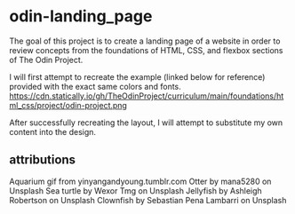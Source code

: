 # odin-landing_page

The goal of this project is to create a landing page of a website in order to review concepts from the foundations of HTML, CSS, and flexbox sections of The Odin Project.

I will first attempt to recreate the example (linked below for reference) provided with the exact same colors and fonts.
https://cdn.statically.io/gh/TheOdinProject/curriculum/main/foundations/html_css/project/odin-project.png

After successfully recreating the layout, I will attempt to substitute my own content into the design.

## attributions

Aquarium gif from yinyangandyoung.tumblr.com
Otter by mana5280 on Unsplash
Sea turtle by Wexor Tmg on Unsplash
Jellyfish by Ashleigh Robertson on Unsplash
Clownfish by Sebastian Pena Lambarri on Unsplash
